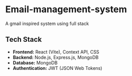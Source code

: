 # Email-management-system
A gmail inspired system using full stack

## Tech Stack
- **Frontend:** React (Vite), Context API, CSS
- **Backend:** Node.js, Express.js, MongoDB
- **Database:** MongoDB
- **Authentication:** JWT (JSON Web Tokens)
